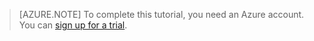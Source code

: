 > [AZURE.NOTE] To complete this tutorial, you need an Azure account. You can <!-- deleted by customization <a href="/pricing/member-offers/msdn-benefits-details/" target="_blank">activate your MSDN subscriber benefits</a> or --> <a href="/pricing/1rmb-trial/" target="_blank">sign up for a trial</a>.
